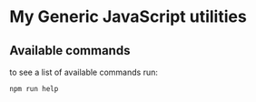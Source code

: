 My Generic JavaScript utilities
===

Available commands
--- 

to see a list of available commands run:
```bash
npm run help
```
